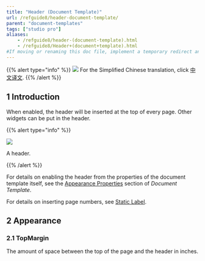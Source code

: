 ```yaml
---
title: "Header (Document Template)"
url: /refguide8/header-document-template/
parent: "document-templates"
tags: ["studio pro"]
aliases:
    - /refguide8/header-(document-template).html
    - /refguide8/Header+(document+template).html
#If moving or renaming this doc file, implement a temporary redirect and let the respective team know they should update the URL in the product. See Mapping to Products for more details.
---
```


{{% alert type="info" %}}
<img src="attachments/chinese-translation/china.png" style="display: inline-block; margin: 0" /> For the Simplified Chinese translation, click [中文译文](https://cdn.mendix.tencent-cloud.com/documentation/refguide8/header-document-template.pdf).
{{% /alert %}}

## 1 Introduction

When enabled, the header will be inserted at the top of every page. Other widgets can be put in the header.

{{% alert type="info" %}}

![](/attachments/refguide8/modeling/resources/document-templates/header-document-template/918236.png)

A header.

{{% /alert %}}

For details on enabling the header from the properties of the document template itself, see the [Appearance Properties](/refguide/document-template/#appearance-properties) section of *Document Template*.

For details on inserting page numbers, see [Static Label](/refguide/static-label-document-template/).

## 2 Appearance

### 2.1 TopMargin

The amount of space between the top of the page and the header in inches.

